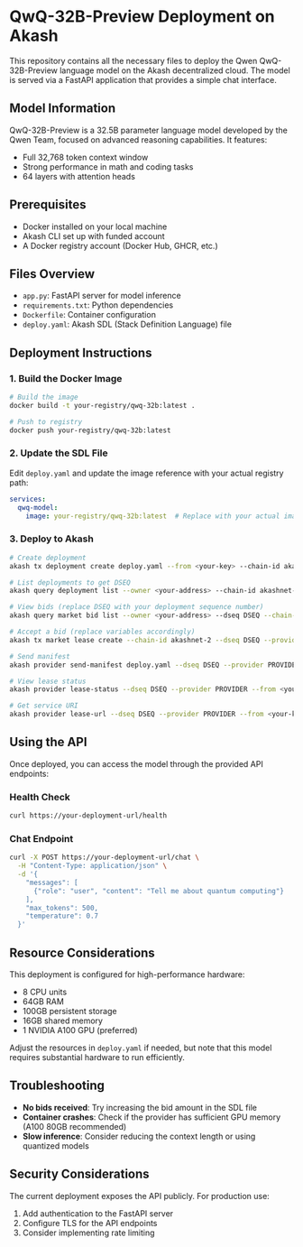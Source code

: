 # QwQ-32B-Preview Deployment on Akash

This repository contains all the necessary files to deploy the Qwen QwQ-32B-Preview language model on the Akash decentralized cloud. The model is served via a FastAPI application that provides a simple chat interface.

## Model Information

QwQ-32B-Preview is a 32.5B parameter language model developed by the Qwen Team, focused on advanced reasoning capabilities. It features:
- Full 32,768 token context window
- Strong performance in math and coding tasks
- 64 layers with attention heads

## Prerequisites

- Docker installed on your local machine
- Akash CLI set up with funded account
- A Docker registry account (Docker Hub, GHCR, etc.)

## Files Overview

- `app.py`: FastAPI server for model inference
- `requirements.txt`: Python dependencies
- `Dockerfile`: Container configuration
- `deploy.yaml`: Akash SDL (Stack Definition Language) file

## Deployment Instructions

### 1. Build the Docker Image

```bash
# Build the image
docker build -t your-registry/qwq-32b:latest .

# Push to registry
docker push your-registry/qwq-32b:latest
```

### 2. Update the SDL File

Edit `deploy.yaml` and update the image reference with your actual registry path:

```yaml
services:
  qwq-model:
    image: your-registry/qwq-32b:latest  # Replace with your actual image path
```

### 3. Deploy to Akash

```bash
# Create deployment
akash tx deployment create deploy.yaml --from <your-key> --chain-id akashnet-2 -y

# List deployments to get DSEQ
akash query deployment list --owner <your-address> --chain-id akashnet-2

# View bids (replace DSEQ with your deployment sequence number)
akash query market bid list --owner <your-address> --dseq DSEQ --chain-id akashnet-2

# Accept a bid (replace variables accordingly)
akash tx market lease create --chain-id akashnet-2 --dseq DSEQ --provider PROVIDER --from <your-key> -y

# Send manifest
akash provider send-manifest deploy.yaml --dseq DSEQ --provider PROVIDER --from <your-key> --chain-id akashnet-2

# View lease status
akash provider lease-status --dseq DSEQ --provider PROVIDER --from <your-key> --chain-id akashnet-2

# Get service URI
akash provider lease-url --dseq DSEQ --provider PROVIDER --from <your-key> --chain-id akashnet-2
```

## Using the API

Once deployed, you can access the model through the provided API endpoints:

### Health Check

```bash
curl https://your-deployment-url/health
```

### Chat Endpoint

```bash
curl -X POST https://your-deployment-url/chat \
  -H "Content-Type: application/json" \
  -d '{
    "messages": [
      {"role": "user", "content": "Tell me about quantum computing"}
    ],
    "max_tokens": 500,
    "temperature": 0.7
  }'
```

## Resource Considerations

This deployment is configured for high-performance hardware:

- 8 CPU units
- 64GB RAM
- 100GB persistent storage
- 16GB shared memory
- 1 NVIDIA A100 GPU (preferred)

Adjust the resources in `deploy.yaml` if needed, but note that this model requires substantial hardware to run efficiently.

## Troubleshooting

- **No bids received**: Try increasing the bid amount in the SDL file
- **Container crashes**: Check if the provider has sufficient GPU memory (A100 80GB recommended)
- **Slow inference**: Consider reducing the context length or using quantized models

## Security Considerations

The current deployment exposes the API publicly. For production use:

1. Add authentication to the FastAPI server
2. Configure TLS for the API endpoints
3. Consider implementing rate limiting